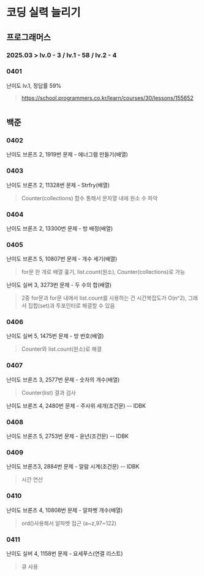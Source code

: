 # 코딩 실력 늘리기

## 프로그래머스
### 2025.03 > lv.0 - 3 / lv.1 - 58 / lv.2 - 4
### 0401
난이도 lv.1, 정답률 59%

>https://school.programmers.co.kr/learn/courses/30/lessons/155652


# 
## 백준
### 0402
난이도 브론즈 2, 1919번 문제 - 에너그램 만들기(배열)

### 0403
난이도 브론즈 2, 11328번 문제 - Strfry(배열)

>Counter(collections) 함수 통해서 문자열 내에 원소 수 파악

### 0404
난이도 브론즈 2, 13300번 문제 - 방 배정(배열)
### 0405
난이도 브론즈 5, 10807번 문제 - 개수 세기(배열)

>for문 한 개로 배열 훑기, list.count(원소), Counter(collections)로 가능

난이도 실버 3, 3273번 문제 - 두 수의 합(배열)

>2중 for문과 for문 내에서 list.count를 사용하는 건 시간복잡도가 O(n^2), 그래서 집합(set)과 투포인터로 해결할 수 있음

### 0406
난이도 실버 5, 1475번 문제 - 방 번호(배열)

>Counter와 list.count(원소)로 해결

### 0407
난이도 브론즈 3, 2577번 문제 - 숫자의 개수(배열)

>Counter(list) 결과 검사

난이도 브론즈 4, 2480번 문제 - 주사위 세개(조건문) -- IDBK

### 0408
난이도 브론즈 5, 2753번 문제 - 윤년(조건문) -- IDBK

### 0409
난이도 브론즈3, 2884번 문제 - 알람 시계(조건문) -- IDBK

> 시간 연산

### 0410
난이도 브론즈 4, 10808번 문제 - 알파벳 개수(배열)

> ord()사용해서 알파벳 접근 (a~z,97~122)

### 0411
난이도 실버 4, 1158번 문제 - 요세푸스(연결 리스트)

> 큐 사용
